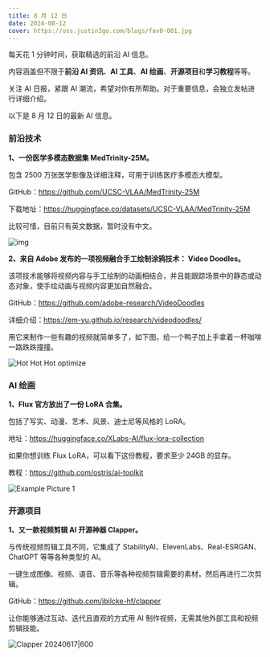 ```yaml
---
title: 8 月 12 日
date: 2024-08-12
cover: https://oss.justin3go.com/blogs/fav0-001.jpg
---
```


每天花 1 分钟时间，获取精选的前沿 AI 信息。

内容涵盖但不限于**前沿 AI 资讯**、**AI 工具**、**AI 绘画**、**开源项目**和**学习教程**等等。

关注 AI 日报，紧跟 AI 潮流，希望对你有所帮助。对于重要信息，会独立发帖进行详细介绍。

以下是 8 月 12 日的最新 AI 信息。

### 前沿技术

**1、一份医学多模态数据集 MedTrinity-25M。**

包含 2500 万张医学影像及详细注释，可用于训练医疗多模态大模型。

GitHub：https://github.com/UCSC-VLAA/MedTrinity-25M

下载地址：https://huggingface.co/datasets/UCSC-VLAA/MedTrinity-25M

比较可惜，目前只有英文数据，暂时没有中文。

![img](https://cdn.jsdelivr.net/gh/freelander/oss@master/ai-daily/2024-08-12/pipeline.png)

**2、来自 Adobe 发布的一项视频融合手工绘制涂鸦技术： Video Doodles。**

该项技术能够将视频内容与手工绘制的动画相结合，并且能跟踪场景中的静态或动态对象，使手绘动画与视频内容更加自然融合。

GitHub：https://github.com/adobe-research/VideoDoodles

详细介绍：https://em-yu.github.io/research/videodoodles/

用它来制作一些有趣的视频就简单多了，如下图，给一个鸭子加上手拿着一杯咖啡一路跌跌撞撞。

![Hot Hot Hot optimize](https://cdn.jsdelivr.net/gh/freelander/oss@master/ai-daily/2024-08-12/Hot%20Hot%20Hot%20optimize.gif)

### AI 绘画

**1、Flux 官方放出了一份 LoRA 合集。**

包括了写实、动漫、艺术、风景、迪士尼等风格的 LoRA。

地址：https://huggingface.co/XLabs-AI/flux-lora-collection

如果你想训练 Flux LoRA，可以看下这份教程，要求至少 24GB 的显存。

教程：https://github.com/ostris/ai-toolkit

![Example Picture 1](https://cdn.jsdelivr.net/gh/freelander/oss@master/ai-daily/2024-08-12/furry4.png)



### 开源项目

**1、又一款视频剪辑 AI 开源神器 Clapper。**

与传统视频剪辑工具不同，它集成了 StabilityAI、ElevenLabs、Real-ESRGAN、ChatGPT 等等各种类型的 AI。

一键生成图像、视频、语音、音乐等各种视频剪辑需要的素材，然后再进行二次剪辑。

GitHub：https://github.com/jbilcke-hf/clapper

让你能够通过互动、迭代且直观的方式用 AI 制作视频，无需其他外部工具和视频剪辑技能。

![Clapper 20240617|600](https://cdn.jsdelivr.net/gh/freelander/oss@master/ai-daily/2024-08-12/20240617.jpg)